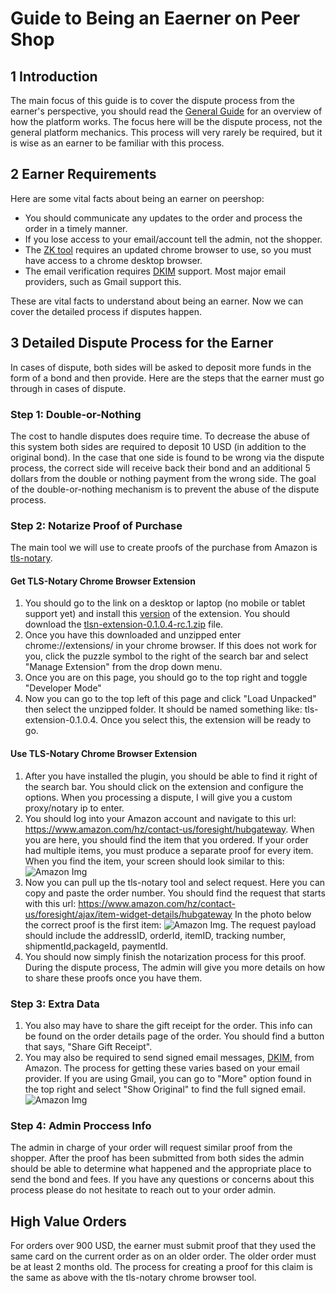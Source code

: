 # Guide to Being an Eaerner on Peer Shop

## 1 Introduction

The main focus of this guide is to cover the dispute process from the earner's perspective, you should read the [General Guide](https://peershop.app/guides/general) for an overview of how the platform works. The focus here will be the dispute process, not the general platform mechanics. This process will very rarely be required, but it is wise as an earner to be familiar with this process.

## 2 Earner Requirements
Here are some vital facts about being an earner on peershop:
- You should communicate any updates to the order and process the order in a timely manner.
- If you lose access to your email/account tell the admin, not the shopper.
- The [ZK tool](https://github.com/tlsnotary/tlsn-extension) requires an updated chrome browser to use, so you must have access to a chrome desktop browser.
- The email verification requires [DKIM](https://en.wikipedia.org/wiki/DomainKeys_Identified_Mail) support. Most major email providers, such as Gmail support this.

These are vital facts to understand about being an earner. Now we can cover the detailed process if disputes happen.

## 3 Detailed Dispute Process for the Earner
In cases of dispute, both sides will be asked to deposit more funds in the form of a bond and then provide. Here are the steps that the earner must go through in cases of dispute.

### Step 1: Double-or-Nothing
The cost to handle disputes does require time. To decrease the abuse of this system both sides are required to deposit 10 USD (in addition to the original bond). In the case that one side is found to be wrong via the dispute process, the correct side will receive back their bond and an additional 5 dollars from the double or nothing payment from the wrong side. The goal of the double-or-nothing mechanism is to prevent the abuse of the dispute process.

### Step 2: Notarize Proof of Purchase
The main tool we will use to create proofs of the purchase from Amazon is [tls-notary](https://github.com/tlsnotary/tlsn-extension). 
#### Get TLS-Notary Chrome Browser Extension
1. You should go to the link on a desktop or laptop (no mobile or tablet support yet) and install this [version](https://github.com/tlsnotary/tlsn-extension/releases/tag/0.1.0.4-rc.1) of the extension. You should download the [tlsn-extension-0.1.0.4-rc.1.zip](https://github.com/tlsnotary/tlsn-extension/releases/download/0.1.0.4-rc.1/tlsn-extension-0.1.0.4.zip) file. 
2. Once you have this downloaded and unzipped enter chrome://extensions/ in your chrome browser. If this does not work for you, click the puzzle symbol to the right of the search bar and select "Manage Extension" from the drop down menu. 
3. Once you are on this page, you should go to the top right and toggle "Developer Mode"
4. Now you can go to the top left of this page and click "Load Unpacked" then select the unzipped folder. It should be named something like: tls-extension-0.1.0.4. Once you select this, the extension will be ready to go.

#### Use TLS-Notary Chrome Browser Extension

1.  After you have installed the plugin, you should be able to find it right of the search bar. You should click on the extension and configure the options. When you processing a dispute, I will give you a custom proxy/notary ip to enter. 
2. You should log into your Amazon account and navigate to this url: https://www.amazon.com/hz/contact-us/foresight/hubgateway. When you are here, you should find the item that you ordered. If your order had multiple items, you must produce a separate proof for every item. When you find the item, your screen should look similar to this: ![Amazon Img](https://res.cloudinary.com/dylevfpbl/image/upload/v1708964208/peershopguide/earnerItem.png "Amazon Img")
3. Now you can pull up the tls-notary tool and select request. Here you can copy and paste the order number. You should find the request that starts with this url: https://www.amazon.com/hz/contact-us/foresight/ajax/item-widget-details/hubgateway
In the photo below the correct proof is the first item: 
![Amazon Img](https://res.cloudinary.com/dylevfpbl/image/upload/v1708964597/peershopguide/tls-notary-earner.png "Amazon Img"). The request payload should include the addressID, orderId, itemID, tracking number, shipmentId,packageId, paymentId. 
4. You should now simply finish the notarization process for this proof. During the dispute process, The admin will give you more details on how to share these proofs once you have them.

### Step 3: Extra Data
1. You also may have to share the gift receipt for the order. This info can be found on the order details page of the order. You should find a button that says, "Share Gift Receipt". 
2. You may also be required to send signed email messages, [DKIM](https://en.wikipedia.org/wiki/DomainKeys_Identified_Mail), from Amazon. The process for getting these varies based on your email provider. If you are using Gmail, you can go to "More" option found in the top right and select "Show Original" to find the full signed email. ![Amazon Img](https://res.cloudinary.com/dylevfpbl/image/upload/v1708966435/peershopguide/email.png "Amazon Img")

### Step 4: Admin Proccess Info

The admin in charge of your order will request similar proof from the shopper. After the proof has been submitted from both sides the admin should be able to determine what happened and the appropriate place to send the bond and fees. If you have any questions or concerns about this process please do not hesitate to reach out to your order admin.

## High Value Orders
For orders over 900 USD, the earner must submit proof that they used the same card on the current order as on an older order. The older order must be at least 2 months old. The process for creating a proof for this claim is the same as above with the tls-notary chrome browser tool.